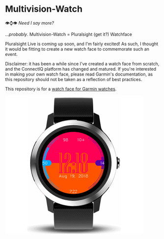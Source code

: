 # Multivision-Watch

👁⌚👁 *Need I say more?*

...*probably*. Multivision-Watch = Pluralsight (get it?) Watchface

Pluralsight Live is coming up soon, and I'm fairly excited! As such, I thought it would be fitting to create a new watch face to commemorate such an event. 

Disclaimer: it has been a while since I've created a watch face from scratch, and the ConnectIQ platform has changed and matured. If you're interested in making your own watch face, please read Garmin's documentation, as this repository should not be taken as a reflection of best practices.

This repository is for a [watch face for Garmin watches](https://apps.garmin.com/en-US/apps/e0a26568-1c87-44a6-99ed-2de2955dff07).

![Pluralsight Watchface Screenshot](https://github.com/JoshuaTheMiller/Multivision-Watch/blob/main/Store/Cover.png?raw=true)
